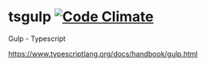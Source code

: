 # tsgulp [![Code Climate](https://codeclimate.com/github/olzaragoza/tsgulp/badges/gpa.svg)](https://codeclimate.com/github/olzaragoza/tsgulp)
Gulp - Typescript

https://www.typescriptlang.org/docs/handbook/gulp.html
